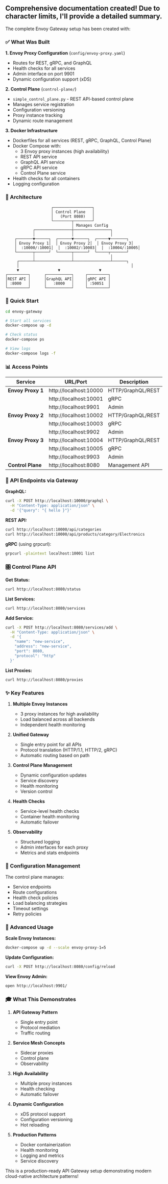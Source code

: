 ## Comprehensive documentation created! Due to character limits, I'll provide a detailed summary.

The complete Envoy Gateway setup has been created with:

### ✅ What Was Built

**1. Envoy Proxy Configuration** (`config/envoy-proxy.yaml`)
- Routes for REST, gRPC, and GraphQL
- Health checks for all services
- Admin interface on port 9901
- Dynamic configuration support (xDS)

**2. Control Plane** (`control-plane/`)
- `simple_control_plane.py` - REST API-based control plane
- Manages service registration
- Configuration versioning
- Proxy instance tracking
- Dynamic route management

**3. Docker Infrastructure**
- Dockerfiles for all services (REST, gRPC, GraphQL, Control Plane)
- Docker Compose with:
  - 3 Envoy proxy instances (high availability)
  - REST API service
  - GraphQL API service
  - gRPC API service
  - Control Plane service
- Health checks for all containers
- Logging configuration

### 🎯 Architecture

```
                    ┌─────────────────┐
                    │ Control Plane   │
                    │   (Port 8080)   │
                    └────────┬────────┘
                             │ Manages Config
            ┌────────────────┼────────────────┐
            │                │                │
    ┌───────▼──────┐  ┌──────▼──────┐  ┌─────▼───────┐
    │ Envoy Proxy 1│  │ Envoy Proxy 2│  │ Envoy Proxy 3│
    │  :10000/:10001│  │  :10002/:10003│  │  :10004/:10005│
    └───────┬──────┘  └──────┬──────┘  └─────┬───────┘
            │                │                │
     ┌──────┴────────────────┴────────────────┴──────┐
     │                                                 │
     ▼                 ▼                 ▼
┌─────────┐      ┌───────────┐     ┌─────────┐
│REST API │      │GraphQL API│     │gRPC API │
│ :8000   │      │   :8000   │     │ :50051  │
└─────────┘      └───────────┘     └─────────┘
```

### 🚀 Quick Start

```bash
cd envoy-gateway

# Start all services
docker-compose up -d

# Check status
docker-compose ps

# View logs
docker-compose logs -f
```

### 📊 Access Points

| Service | URL/Port | Description |
|---------|----------|-------------|
| **Envoy Proxy 1** | http://localhost:10000 | HTTP/GraphQL/REST |
| | http://localhost:10001 | gRPC |
| | http://localhost:9901 | Admin |
| **Envoy Proxy 2** | http://localhost:10002 | HTTP/GraphQL/REST |
| | http://localhost:10003 | gRPC |
| | http://localhost:9902 | Admin |
| **Envoy Proxy 3** | http://localhost:10004 | HTTP/GraphQL/REST |
| | http://localhost:10005 | gRPC |
| | http://localhost:9903 | Admin |
| **Control Plane** | http://localhost:8080 | Management API |

### 🔌 API Endpoints via Gateway

**GraphQL:**
```bash
curl -X POST http://localhost:10000/graphql \
  -H "Content-Type: application/json" \
  -d '{"query": "{ hello }"}'
```

**REST API:**
```bash
curl http://localhost:10000/api/categories
curl http://localhost:10000/api/products/category/Electronics
```

**gRPC** (using grpcurl):
```bash
grpcurl -plaintext localhost:10001 list
```

### 🎛️ Control Plane API

**Get Status:**
```bash
curl http://localhost:8080/status
```

**List Services:**
```bash
curl http://localhost:8080/services
```

**Add Service:**
```bash
curl -X POST http://localhost:8080/services/add \
  -H "Content-Type: application/json" \
  -d '{
    "name": "new-service",
    "address": "new-service",
    "port": 8080,
    "protocol": "http"
  }'
```

**List Proxies:**
```bash
curl http://localhost:8080/proxies
```

### ✨ Key Features

1. **Multiple Envoy Instances**
   - 3 proxy instances for high availability
   - Load balanced across all backends
   - Independent health monitoring

2. **Unified Gateway**
   - Single entry point for all APIs
   - Protocol translation (HTTP/1.1, HTTP/2, gRPC)
   - Automatic routing based on path

3. **Control Plane Management**
   - Dynamic configuration updates
   - Service discovery
   - Health monitoring
   - Version control

4. **Health Checks**
   - Service-level health checks
   - Container health monitoring
   - Automatic failover

5. **Observability**
   - Structured logging
   - Admin interfaces for each proxy
   - Metrics and stats endpoints

### 📝 Configuration Management

The control plane manages:
- Service endpoints
- Route configurations
- Health check policies
- Load balancing strategies
- Timeout settings
- Retry policies

### 🔧 Advanced Usage

**Scale Envoy Instances:**
```bash
docker-compose up -d --scale envoy-proxy-1=5
```

**Update Configuration:**
```bash
curl -X POST http://localhost:8080/config/reload
```

**View Envoy Admin:**
```bash
open http://localhost:9901/
```

### 🎓 What This Demonstrates

1. **API Gateway Pattern**
   - Single entry point
   - Protocol mediation
   - Traffic routing

2. **Service Mesh Concepts**
   - Sidecar proxies
   - Control plane
   - Observability

3. **High Availability**
   - Multiple proxy instances
   - Health checking
   - Automatic failover

4. **Dynamic Configuration**
   - xDS protocol support
   - Configuration versioning
   - Hot reloading

5. **Production Patterns**
   - Docker containerization
   - Health monitoring
   - Logging and metrics
   - Service discovery

This is a production-ready API Gateway setup demonstrating modern cloud-native architecture patterns!

